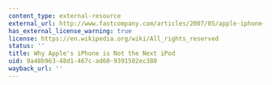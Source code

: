 ```yaml
---
content_type: external-resource
external_url: http://www.fastcompany.com/articles/2007/05/apple-iphone-not-next-ipod.html
has_external_license_warning: true
license: https://en.wikipedia.org/wiki/All_rights_reserved
status: ''
title: Why Apple's iPhone is Not the Next iPod
uid: 9a48b963-48d1-467c-ad60-9391502ec380
wayback_url: ''
---
```

